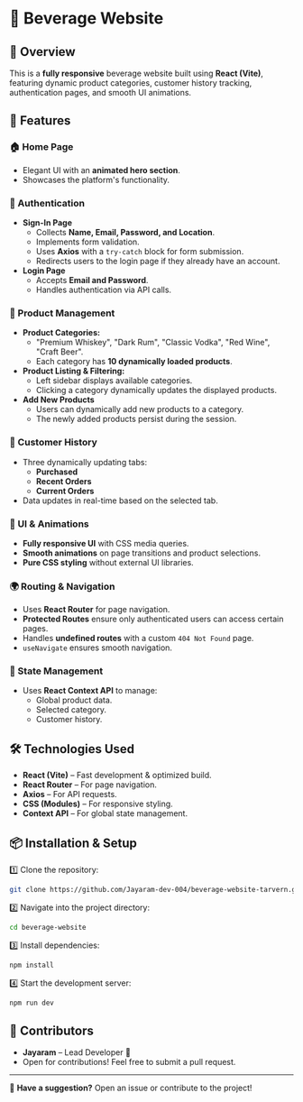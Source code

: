 # 🍹 Beverage Website

## 📌 Overview
This is a **fully responsive** beverage website built using **React (Vite)**, featuring dynamic product categories, customer history tracking, authentication pages, and smooth UI animations.

## 🚀 Features

### 🏠 Home Page
- Elegant UI with an **animated hero section**.
- Showcases the platform's functionality.

### 🔐 Authentication
- **Sign-In Page**
  - Collects **Name, Email, Password, and Location**.
  - Implements form validation.
  - Uses **Axios** with a `try-catch` block for form submission.
  - Redirects users to the login page if they already have an account.
- **Login Page**
  - Accepts **Email and Password**.
  - Handles authentication via API calls.

### 🍾 Product Management
- **Product Categories:**
  - "Premium Whiskey", "Dark Rum", "Classic Vodka", "Red Wine", "Craft Beer".
  - Each category has **10 dynamically loaded products**.
- **Product Listing & Filtering:**
  - Left sidebar displays available categories.
  - Clicking a category dynamically updates the displayed products.
- **Add New Products**
  - Users can dynamically add new products to a category.
  - The newly added products persist during the session.

### 📜 Customer History
- Three dynamically updating tabs:
  - **Purchased**
  - **Recent Orders**
  - **Current Orders**
- Data updates in real-time based on the selected tab.

### 🎨 UI & Animations
- **Fully responsive UI** with CSS media queries.
- **Smooth animations** on page transitions and product selections.
- **Pure CSS styling** without external UI libraries.

### 🌍 Routing & Navigation
- Uses **React Router** for page navigation.
- **Protected Routes** ensure only authenticated users can access certain pages.
- Handles **undefined routes** with a custom `404 Not Found` page.
- `useNavigate` ensures smooth navigation.

### 🔄 State Management
- Uses **React Context API** to manage:
  - Global product data.
  - Selected category.
  - Customer history.

## 🛠️ Technologies Used
- **React (Vite)** – Fast development & optimized build.
- **React Router** – For page navigation.
- **Axios** – For API requests.
- **CSS (Modules)** – For responsive styling.
- **Context API** – For global state management.

## 📦 Installation & Setup

1️⃣ Clone the repository:
```sh
git clone https://github.com/Jayaram-dev-004/beverage-website-tarvern.git
```

2️⃣ Navigate into the project directory:
```sh
cd beverage-website
```

3️⃣ Install dependencies:
```sh
npm install
```

4️⃣ Start the development server:
```sh
npm run dev
```

## 🙌 Contributors
- **Jayaram** – Lead Developer 🚀
- Open for contributions! Feel free to submit a pull request.

---

📢 **Have a suggestion?** Open an issue or contribute to the project!

